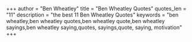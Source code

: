 +++
author = "Ben Wheatley"
title = "Ben Wheatley Quotes"
quotes_len = "11"
description = "the best 11 Ben Wheatley Quotes"
keywords = "ben wheatley,ben wheatley quotes,ben wheatley quote,ben wheatley sayings,ben wheatley saying,quotes, sayings,quote, saying, motivation"
+++

